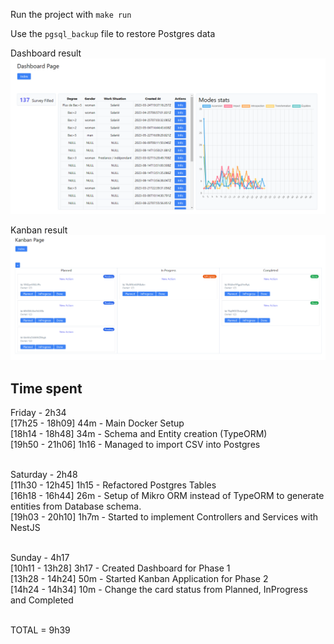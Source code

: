 
Run the project with `make run`

Use the `pgsql_backup` file to restore Postgres data


Dashboard result
![alt text](./dashboard.png)

Kanban result
![alt text](./kanban.png)


## Time spent

Friday - 2h34 <br />
[17h25 - 18h09] 44m - Main Docker Setup <br />
[18h14 - 18h48] 34m - Schema and Entity creation (TypeORM) <br />
[19h50 - 21h06] 1h16 - Managed to import CSV into Postgres <br /><br />


Saturday - 2h48 <br />
[11h30 - 12h45] 1h15 - Refactored Postgres Tables <br />
[16h18 - 16h44] 26m - Setup of Mikro ORM instead of TypeORM to generate entities from Database schema. <br />
[19h03 - 20h10] 1h7m - Started to implement Controllers and Services with NestJS <br /><br />


Sunday - 4h17<br />
[10h11 - 13h28] 3h17 - Created Dashboard for Phase 1 <br />
[13h28 - 14h24] 50m - Started Kanban Application for Phase 2<br />
[14h24 - 14h34] 10m - Change the card status from Planned, InProgress and Completed<br /><br />

TOTAL = 9h39

